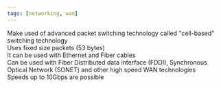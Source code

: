 ```yaml
---
tags: [networking, wan]
---
```


Make used of advanced packet switching technology called "cell-based" switching technology  
Uses fixed size packets (53 bytes)  
It can be used with Ethernet and Fiber cables  
Can be used with Fiber Distributed data interface (FDDI), Synchronous Optical Network (SONET) and other high speed WAN technologies  
Speeds up to 10Gbps are possible
